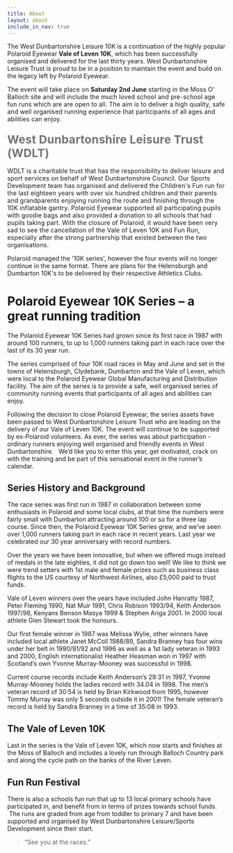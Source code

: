 ```yaml
---
title: About
layout: about
include_in_nav: true
---
```

The West Dunbartonshire Leisure 10K is a continuation of the highly popular Polaroid Eyewear **Vale of Leven 10K**, which has been successfully organised and delivered for the last thirty years. West Dunbartonshire Leisure Trust is proud to be in a position to maintain the event and build on the legacy left by Polaroid Eyewear.

<span style="letter-spacing: 0.01em;">The event will take place on</span> **Saturday 2nd June** <span style="letter-spacing: 0.01em;">starting in the Moss O' Balloch site and will include the much loved school and pre-school age fun runs which are are open to all. The aim is to deliver a high quality, safe and well organised running experience that participants of all ages and abilities can enjoy.</span>

### <span style="font-size: 26px; color: rgb(116, 116, 116); letter-spacing: 0.01em;">**West Dunbartonshire Leisure Trust (WDLT)**</span>

<span style="letter-spacing: 0.18px;">WDLT is a charitable trust that has the responsibility to deliver leisure and sport services on behalf of West Dunbartonshire Council. Our Sports Development team has organised and delivered the Children's Fun run for the last eighteen years with over six hundred children and their parents and grandparents enjoying running the route and finishing through the 10K inflatable gantry. Polaroid Eyewear supported all participating pupils with goodie bags and also provided a donation to all schools that had pupils taking part. With the closure of Polaroid, it would have been very sad to see the cancellation of the Vale of Leven 10K and Fun Run, especially after the strong partnership that existed between the two organisations.  </span>

Polaroid managed the '10K series', however the four events will no longer continue in the same format. There are plans for the Helensburgh and Dumbarton 10K's to be delivered by their respective Athletics Clubs. <span style="letter-spacing: 0.18px;"></span>

# Polaroid Eyewear 10K Series – a great running tradition

The Polaroid Eyewear 10K Series had grown since its first race in 1987 with around 100 runners, to up to 1,000 runners taking part in each race over the last of its 30 year run.

The series comprised of four 10K road races in May and June and set in the towns of Helensburgh, Clydebank, Dumbarton and the Vale of Leven, which were local to the Polaroid Eyewear Global Manufacturing and Distribution facility. The aim of the series is to provide a safe, well organised series of community running events that participants of all ages and abilities can enjoy.

Following the decision to close Polaroid Eyewear, the series assets have been passed to West Dunbartonshire Leisure Trust who are leading on the delivery of our Vale of Leven 10K. The event will continue to be supported by ex-Polaroid volunteers. As ever, the series was about participation - ordinary runners enjoying well organised and friendly events in West Dunbartonshire.   We’d like you to enter this year, get motivated, crack on with the training and be part of this sensational event in the runner’s calendar.

## Series History and Background

The race series was first run in 1987 in collaboration between some enthusiasts in Polaroid and some local clubs, at that time the numbers were fairly small with Dumbarton attracting around 100 or so for a three lap course. Since then, the Polaroid Eyewear 10K Series grew, and we’ve seen over 1,000 runners taking part in each race in recent years. Last year we celebrated our 30 year anniversary with record numbers.

Over the years we have been innovative, but when we offered mugs instead of medals in the late eighties, it did not go down too well! We like to think we were trend setters with 1st male and female prizes such as business class flights to the US courtesy of Northwest Airlines, also £5,000 paid to trust funds.

Vale of Leven winners over the years have included John Hanratty 1987, Peter Fleming 1990, Nat Muir 1991, Chris Robison 1993/94, Keith Anderson 1997/98, Kenyans Benson Masya 1999 & Stephen Ariga 2001. In 2000 local athlete Glen Stewart took the honours.

Our first female winner in 1987 was Melissa Wylie, other winners have included local athlete Janet McColl 1988/89, Sandra Branney has four wins under her belt in 1990/91/92 and 1996 as well as a 1st lady veteran in 1993 and 2000, English internationalist Heather Heasman won in 1997 with Scotland’s own Yvonne Murray-Mooney was successful in 1998.

Current course records include Keith Anderson’s 29:31 in 1997, Yvonne Murray-Mooney holds the ladies record with 34.04 in 1998. The men’s veteran record of 30:54 is held by Brian Kirkwood from 1995, however Tommy Murray was only 5 seconds outside it in 2001! The female veteran’s record is held by Sandra Branney in a time of 35:08 in 1993.

## The Vale of Leven 10K

Last in the series is the Vale of Leven 10K, which now starts and finishes at the Moss of Balloch and includes a lovely run through Balloch Country park and along the cycle path on the banks of the River Leven.

## Fun Run Festival

There is also a schools fun run that up to 13 local primary schools have participated in, and benefit from in terms of prizes towards school funds.  The runs are graded from age from toddler to primary 7 and have been supported and organised by West Dunbartonshire Leisure/Sports Development since their start.

> “See you at the races.”